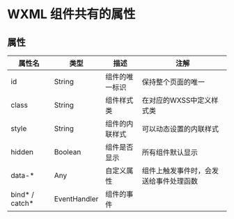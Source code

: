 # WXML 组件共有的属性
## 属性

| 属性名 | 类型 | 描述 | 注解 |
| --- | --- | --- | --- |
| id | String | 组件的唯一标识 | 保持整个页面的唯一 |
| class | String | 组件样式类 | 在对应的WXSS中定义样式类 |
| style | String | 组件的内联样式 | 可以动态设置的内联样式 |
| hidden | Boolean | 组件是否显示 | 所有组件默认显示 |
| data-* | Any | 自定义属性 | 组件上触发事件时，会发送给事件处理函数 |
| bind* / catch* | EventHandler | 组件的事件 |  |





